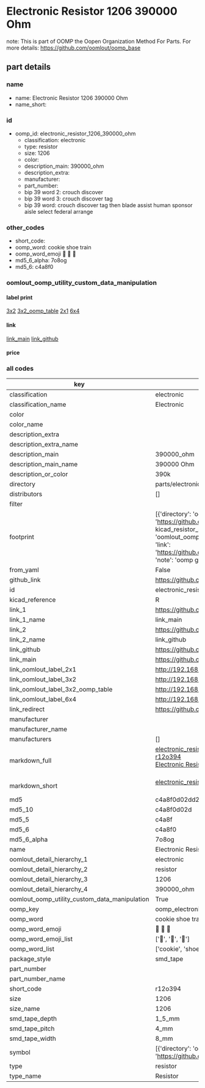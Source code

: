 # Electronic Resistor 1206 390000 Ohm  

note: This is part of OOMP the Oopen Organization Method For Parts. For more details: https://github.com/oomlout/oomp_base

##  part details
  







### name
* name: Electronic Resistor 1206 390000 Ohm
* name_short: 
### id
* oomp_id: electronic_resistor_1206_390000_ohm
  * classification: electronic
  * type: resistor
  * size: 1206
  * color: 
  * description_main: 390000_ohm
  * description_extra: 
  * manufacturer: 
  * part_number: 
  * bip 39 word 2: crouch discover
  * bip 39 word 3: crouch discover tag
  * bip 39 word: crouch discover tag then blade assist human sponsor aisle select federal arrange

### other_codes
* short_code: 
* oomp_word: cookie shoe train
* oomp_word_emoji :cookie: :shoe: :train:
* md5_6_alpha: 7o8og
* md5_6: c4a8f0






### oomlout_oomp_utility_custom_data_manipulation
#### label print
[3x2](http://192.168.1.245:1112/?label=oomp%207o8og)
[3x2_oomp_table](http://192.168.1.108:1112/?label=oomp%207o8og)
[2x1](http://192.168.1.242:1112/?label=oomp%207o8og)
[6x4](http://192.168.1.55:1112/?label=oomp%207o8og)    

#### link

[link_main](https://github.com/oomlout/oomlout_oomp_version_1_messy/tree/main/parts/electronic_resistor_1206_390000_ohm) [link_github](https://github.com/oomlout/oomlout_oomp_version_1_messy/tree/main/parts/electronic_resistor_1206_390000_ohm)                             

#### price







### all codes 
| key | value |  
| --- | --- |  
| classification | electronic |  
| classification_name | Electronic |  
| color |  |  
| color_name |  |  
| description_extra |  |  
| description_extra_name |  |  
| description_main | 390000_ohm |  
| description_main_name | 390000 Ohm |  
| description_or_color | 390k |  
| directory | parts/electronic_resistor_1206_390000_ohm |  
| distributors | [] |  
| filter |  |  
| footprint | [{'directory': 'oomlout_oomp_footprint_bot/footprints/kicad_resistor_smd_r_1206_3216metric//working/working.kicad_mod', 'index': 0, 'link': 'https://github.com/oomlout/oomlout_oomp_footprint_bot/tree/main/foootprntss/kicad_resistor_smd_r_1206_3216metric', 'note': 'source footprint kicad_resistor_smd_r_1206_3216metric', 'oomp_key': 'oomp_kicad_resistor_smd_r_1206_3216metric'}, {'directory': 'oomlout_oomp_footprint_bot/footprints/oomlout_oomlout_oomp_part_footprints_r12o394_electronic_resistor_1206_390000_ohm//working/working.kicad_mod', 'index': 1, 'link': 'https://github.com/oomlout/oomlout_oomp_footprint_bot/tree/main/foootprntss/oomlout_oomlout_oomp_part_footprints_r12o394_electronic_resistor_1206_390000_ohm', 'note': 'oomp generated footprint', 'oomp_key': 'oomp_oomlout_oomlout_oomp_part_footprints_r12o394_electronic_resistor_1206_390000_ohm'}] |  
| from_yaml | False |  
| github_link | https://github.com/oomlout/oomlout_oomp_part_src/tree/main/parts/electronic_resistor_1206_390000_ohm |  
| id | electronic_resistor_1206_390000_ohm |  
| kicad_reference | R |  
| link_1 | https://github.com/oomlout/oomlout_oomp_version_1_messy/tree/main/parts/electronic_resistor_1206_390000_ohm |  
| link_1_name | link_main |  
| link_2 | https://github.com/oomlout/oomlout_oomp_version_1_messy/tree/main/parts/electronic_resistor_1206_390000_ohm |  
| link_2_name | link_github |  
| link_github | https://github.com/oomlout/oomlout_oomp_version_1_messy/tree/main/parts/electronic_resistor_1206_390000_ohm |  
| link_main | https://github.com/oomlout/oomlout_oomp_version_1_messy/tree/main/parts/electronic_resistor_1206_390000_ohm |  
| link_oomlout_label_2x1 | http://192.168.1.242:1112/?label=oomp%207o8og |  
| link_oomlout_label_3x2 | http://192.168.1.245:1112/?label=oomp%207o8og |  
| link_oomlout_label_3x2_oomp_table | http://192.168.1.108:1112/?label=oomp%207o8og |  
| link_oomlout_label_6x4 | http://192.168.1.55:1112/?label=oomp%207o8og |  
| link_redirect | https://github.com/oomlout/oomlout_oomp_version_1_messy/tree/main/parts/electronic_resistor_1206_390000_ohm |  
| manufacturer |  |  
| manufacturer_name |  |  
| manufacturers | [] |  
| markdown_full | [electronic_resistor_1206_390000_ohm](none)<br>[r12o394](none)<br>[Electronic Resistor 1206 390000 Ohm](none)<br><br> |  
| markdown_short | [electronic_resistor_1206_390000_ohm](none)<br><br> |  
| md5 | c4a8f0d02dd26dd8370b8e03ba4fb9a1 |  
| md5_10 | c4a8f0d02d |  
| md5_5 | c4a8f |  
| md5_6 | c4a8f0 |  
| md5_6_alpha | 7o8og |  
| name | Electronic Resistor 1206 390000 Ohm |  
| oomlout_detail_hierarchy_1 | electronic |  
| oomlout_detail_hierarchy_2 | resistor |  
| oomlout_detail_hierarchy_3 | 1206 |  
| oomlout_detail_hierarchy_4 | 390000_ohm |  
| oomlout_oomp_utility_custom_data_manipulation | True |  
| oomp_key | oomp_electronic_resistor_1206_390000_ohm |  
| oomp_word | cookie shoe train |  
| oomp_word_emoji | :cookie: :shoe: :train: |  
| oomp_word_emoji_list | [':cookie:', ':shoe:', ':train:'] |  
| oomp_word_list | ['cookie', 'shoe', 'train'] |  
| package_style | smd_tape |  
| part_number |  |  
| part_number_name |  |  
| short_code | r12o394 |  
| size | 1206 |  
| size_name | 1206 |  
| smd_tape_depth | 1_5_mm |  
| smd_tape_pitch | 4_mm |  
| smd_tape_width | 8_mm |  
| symbol | [{'directory': 'oomlout_oomp_symbol_bot/symbols/kicad_device_r//working/working.kicad_sym', 'index': 0, 'link': 'https://github.com/oomlout/oomlout_oomp_symbol_bot/tree/main/symbols/kicad_device_r', 'oomp_key': 'oomp_kicad_device_r'}] |  
| type | resistor |  
| type_name | Resistor |  
